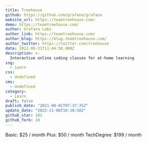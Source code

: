 ```yaml
---
title: Treehouse
github: https://github.com/grafana/grafana
website_url: https://teamtreehouse.com/
demo: https://teamtreehouse.com/
author: Grafana Labs
author_link: https://teamtreehouse.com/
author_blog: https://blog.teamtreehouse.com/
author_twitter: https://twitter.com/treehouse
date: 2022-08-31T11:44:50.000Z
description: >-
  Interactive online coding classes for at-home learning
ssg:
  - Learn
css:
  - Undefined
cms:
  - Undefined
category:
  - Learn
draft: false
publish_date: "2021-08-01T07:37:35Z"
update_date: "2022-11-06T10:10:58Z"
github_star: 101
github_fork: 10
---
```


Basic: $25 / month
Plus: $50 / month
TechDegree: $199 / month
